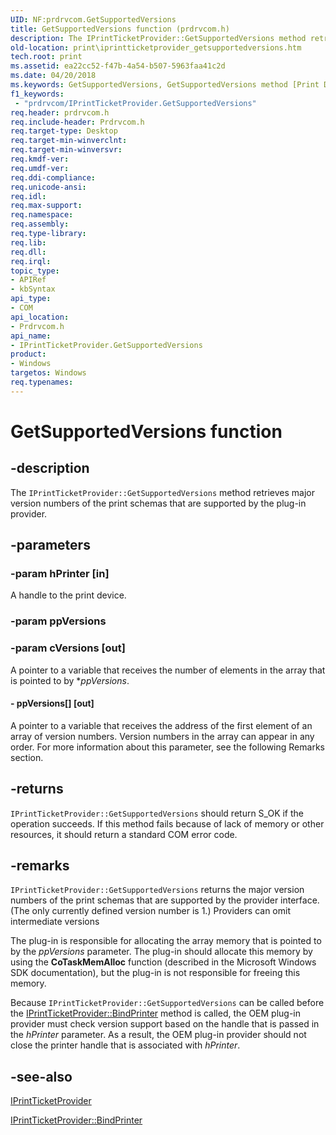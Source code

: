 ```yaml
---
UID: NF:prdrvcom.GetSupportedVersions
title: GetSupportedVersions function (prdrvcom.h)
description: The IPrintTicketProvider::GetSupportedVersions method retrieves major version numbers of the print schemas that are supported by the plug-in provider.
old-location: print\iprintticketprovider_getsupportedversions.htm
tech.root: print
ms.assetid: ea22cc52-f47b-4a54-b507-5963faa41c2d
ms.date: 04/20/2018
ms.keywords: GetSupportedVersions, GetSupportedVersions method [Print Devices], GetSupportedVersions method [Print Devices],IPrintTicketProvider interface, IPrintTicketProvider interface [Print Devices],GetSupportedVersions method, IPrintTicketProvider::GetSupportedVersions, prdrvcom/IPrintTicketProvider::GetSupportedVersions, print.iprintticketprovider_getsupportedversions, print_ticket-package_3c9ed7b7-a38f-49b2-a7fc-7fc78aa39a27.xml
f1_keywords:
 - "prdrvcom/IPrintTicketProvider.GetSupportedVersions"
req.header: prdrvcom.h
req.include-header: Prdrvcom.h
req.target-type: Desktop
req.target-min-winverclnt: 
req.target-min-winversvr: 
req.kmdf-ver: 
req.umdf-ver: 
req.ddi-compliance: 
req.unicode-ansi: 
req.idl: 
req.max-support: 
req.namespace: 
req.assembly: 
req.type-library: 
req.lib: 
req.dll: 
req.irql: 
topic_type:
- APIRef
- kbSyntax
api_type:
- COM
api_location:
- Prdrvcom.h
api_name:
- IPrintTicketProvider.GetSupportedVersions
product:
- Windows
targetos: Windows
req.typenames: 
---
```


# GetSupportedVersions function


## -description


The <code>IPrintTicketProvider::GetSupportedVersions</code> method retrieves major version numbers of the print schemas that are supported by the plug-in provider.


## -parameters




### -param hPrinter [in]

A handle to the print device.


### -param ppVersions




### -param cVersions [out]

A pointer to a variable that receives the number of elements in the array that is pointed to by *<i>ppVersions</i>. 


#### - ppVersions[] [out]

A pointer to a variable that receives the address of the first element of an array of version numbers. Version numbers in the array can appear in any order. For more information about this parameter, see the following Remarks section.


## -returns



<code>IPrintTicketProvider::GetSupportedVersions</code> should return S_OK if the operation succeeds. If this method fails because of lack of memory or other resources, it should return a standard COM error code.




## -remarks



<code>IPrintTicketProvider::GetSupportedVersions</code> returns the major version numbers of the print schemas that are supported by the provider interface. (The only currently defined version number is 1.) Providers can omit intermediate versions

The plug-in is responsible for allocating the array memory that is pointed to by the <i>ppVersions</i> parameter. The plug-in should allocate this memory by using the <b>CoTaskMemAlloc</b> function (described in the Microsoft Windows SDK documentation), but the plug-in is not responsible for freeing this memory.

Because <code>IPrintTicketProvider::GetSupportedVersions</code> can be called before the <a href="https://docs.microsoft.com/previous-versions/windows/hardware/drivers/ff554354(v=vs.85)">IPrintTicketProvider::BindPrinter</a> method is called, the OEM plug-in provider must check version support based on the handle that is passed in the <i>hPrinter</i> parameter. As a result, the OEM plug-in provider should not close the printer handle that is associated with <i>hPrinter</i>.




## -see-also




<a href="https://docs.microsoft.com/previous-versions/windows/hardware/drivers/ff554375(v=vs.85)">IPrintTicketProvider</a>



<a href="https://docs.microsoft.com/previous-versions/windows/hardware/drivers/ff554354(v=vs.85)">IPrintTicketProvider::BindPrinter</a>
 

 

